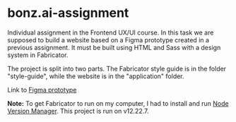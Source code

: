 # bonz.ai-assignment

Individual assignment in the Frontend UX/UI course. In this task we are supposed to build a website based on a Figma prototype created in a previous assignment. It must be built using HTML and Sass with a design system in Fabricator.

The project is split into two parts. The Fabricator style guide is in the folder "style-guide", while the website is in the "application" folder.

Link to [Figma prototype](https://www.figma.com/proto/cU5yDHMd5fxz8mRfyp8pzw/Bonz.ai---Vic-Graf?node-id=14%3A21&scaling=min-zoom&page-id=14%3A15&starting-point-node-id=14%3A21)

**Note:** To get Fabricator to run on my computer, I had to install and run [Node Version Manager](https://github.com/nvm-sh/nvm). This project is run on v12.22.7.
